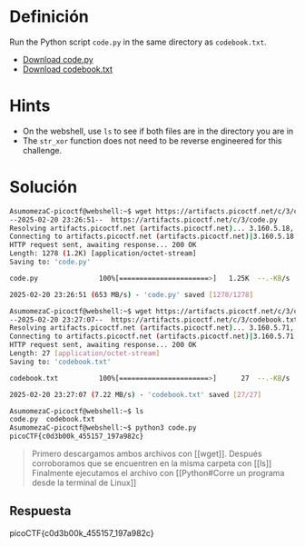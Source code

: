 # Definición
Run the Python script `code.py` in the same directory as `codebook.txt`.
- [Download code.py](https://artifacts.picoctf.net/c/3/code.py)
- [Download codebook.txt](https://artifacts.picoctf.net/c/3/codebook.txt)
# Hints
- On the webshell, use `ls` to see if both files are in the directory you are in
- The `str_xor` function does not need to be reverse engineered for this challenge.

# Solución

```bash
AsumomezaC-picoctf@webshell:~$ wget https://artifacts.picoctf.net/c/3/code.py
--2025-02-20 23:26:51--  https://artifacts.picoctf.net/c/3/code.py
Resolving artifacts.picoctf.net (artifacts.picoctf.net)... 3.160.5.18, 3.160.5.93, 3.160.5.71, ...
Connecting to artifacts.picoctf.net (artifacts.picoctf.net)|3.160.5.18|:443... connected.
HTTP request sent, awaiting response... 200 OK
Length: 1278 (1.2K) [application/octet-stream]
Saving to: 'code.py'

code.py               100%[======================>]   1.25K  --.-KB/s    in 0s      

2025-02-20 23:26:51 (653 MB/s) - 'code.py' saved [1278/1278]

AsumomezaC-picoctf@webshell:~$ wget https://artifacts.picoctf.net/c/3/codebook.txt
--2025-02-20 23:27:07--  https://artifacts.picoctf.net/c/3/codebook.txt
Resolving artifacts.picoctf.net (artifacts.picoctf.net)... 3.160.5.71, 3.160.5.42, 3.160.5.93, ...
Connecting to artifacts.picoctf.net (artifacts.picoctf.net)|3.160.5.71|:443... connected.
HTTP request sent, awaiting response... 200 OK
Length: 27 [application/octet-stream]
Saving to: 'codebook.txt'

codebook.txt          100%[======================>]      27  --.-KB/s    in 0s      

2025-02-20 23:27:07 (7.22 MB/s) - 'codebook.txt' saved [27/27]

AsumomezaC-picoctf@webshell:~$ ls
code.py  codebook.txt
AsumomezaC-picoctf@webshell:~$ python3 code.py
picoCTF{c0d3b00k_455157_197a982c}
```

>Primero descargamos ambos archivos con [[wget]].
>Después corroboramos que se encuentren en la misma carpeta con [[ls]]
>Finalmente ejecutamos el archivo con [[Python#Corre un programa desde la terminal de Linux]]
## Respuesta
picoCTF{c0d3b00k_455157_197a982c}